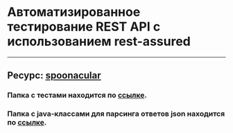 # Автоматизированное тестирование REST API с использованием rest-assured 
***
## Ресурс: [spoonacular](https://spoonacular.com/)

### Папка с тестами находится по [ссылке](src/test/java/tests).

### Папка с java-классами для парсинга ответов json находится по [ссылке](src/main/java/ru/kipolad/dto).
